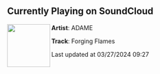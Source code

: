 ## Currently Playing on SoundCloud

[<img align="left" width="100" src="https://i1.sndcdn.com/artworks-vNe8bBf3cDzWQ5p2-LbeGCw-t500x500.jpg">](https://soundcloud.com/adamenoise/forging-flames?in=saxurn/sets/inflaton-field)

**Artist**: ADAME 

**Track**: Forging Flames

Last updated at 03/27/2024 09:27
